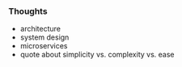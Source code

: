 ### Thoughts
- architecture
- system design
- microservices
- quote about simplicity vs. complexity vs. ease
